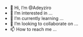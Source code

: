 - 👋 Hi, I’m @Adeyziro
- 👀 I’m interested in ...
- 🌱 I’m currently learning ...
- 💞️ I’m looking to collaborate on ...
- 📫 How to reach me ...

<!---
Adeyziro/Adeyziro is a ✨ special ✨ repository because its `README.md` (this file) appears on your GitHub profile.
You can click the Preview link to take a look at your changes.
--->
